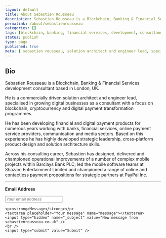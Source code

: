 ```yaml
---
layout: default
title: About Sebastien Rousseau
description: Sebastien Rousseau is a Blockchain, Banking & Financial Services development consultant based in London, UK.
permalink: /about/sebastienrousseau
categories: []
tags: [blockchain, banking, financial services, development, consultancy, london]
status: publish
type: page
published: true
meta: { sebastien rousseau, solution architect and engineer lead, specialised in blockchain, banking, financial services, london}
---
```


## Bio

Sebastien Rousseau is a Blockchain, Banking & Financial Services development consultant based in London, UK.

He is a commercially driven solution architect and engineer lead, specialised in growing digital businesses as a consultant with a focus on blockchain, cryptocurrency and digital payment transformation programmes.

He has been developing financial and digital payment products for numerous years working with banks, financial services, online payment service providers, communication and media sectors. Based on this experience he has highly developed strategic leadership, cross-platform product design and solution architecture skills.

Across his consulting career, Sebastien has designed, delivered and championed operational improvements of a number of complex mobile projects within Barclays Bank PLC; led the mobile software teams at Shazam Entertainment Limited and championed a range of online and contactless payment propositions for strategic partners at PayPal Inc.

<hr />

  <form id="contactform" method="POST" action="https://formspree.io/hello@sebastienrousseau.co.uk">
    <p><strong>Email Address</strong></p>
    <input type="email" name="_replyto" placeholder="Your email address" />

    <p><strong>Message</strong></p>
    <textarea placeholder="Your message" name="message"></textarea>
    <input type="hidden" name="_subject" value="New message from sebastienrousseau.co.uk" />
    <br />
    <input type="submit" value="Submit" />
  </form>
